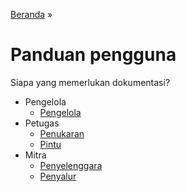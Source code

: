 [Beranda](../index.md) &raquo;
# Panduan pengguna

Siapa yang memerlukan dokumentasi?

- Pengelola
  - [Pengelola](pengelola.md)
- Petugas
  - [Penukaran](petugas_penukaran.md)
  - [Pintu](petugas_pintu.md)
- Mitra
  - [Penyelenggara](penyelenggara.md)
  - [Penyalur](penyalur.md)
